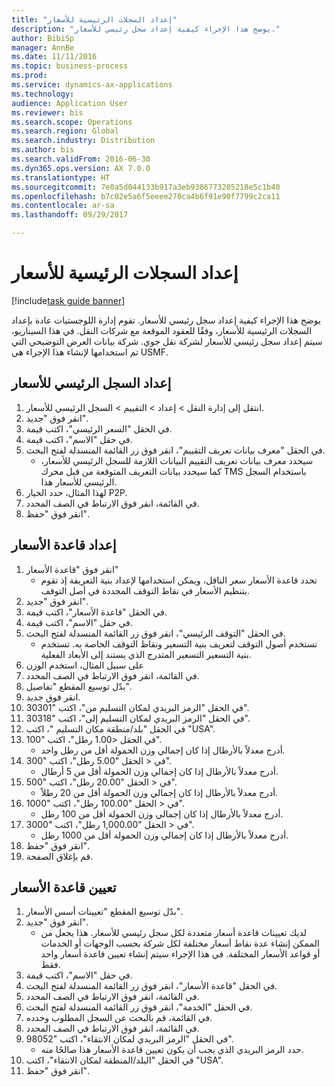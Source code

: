 ```yaml
--- 
title: "إعداد السجلات الرئيسية للأسعار"
description: "يوضح هذا الإجراء كيفية إعداد سجل رئيسي للأسعار."
author: BibiSp
manager: AnnBe
ms.date: 11/11/2016
ms.topic: business-process
ms.prod: 
ms.service: dynamics-ax-applications
ms.technology: 
audience: Application User
ms.reviewer: bis
ms.search.scope: Operations
ms.search.region: Global
ms.search.industry: Distribution
ms.author: bis
ms.search.validFrom: 2016-06-30
ms.dyn365.ops.version: AX 7.0.0
ms.translationtype: HT
ms.sourcegitcommit: 7e0a5d044133b917a3eb9386773205218e5c1b40
ms.openlocfilehash: b7c02e5a6f5eeee270ca4b6f91e90f7799c2ca11
ms.contentlocale: ar-sa
ms.lasthandoff: 09/29/2017

---
```

# <a name="set-up-rate-masters"></a>إعداد السجلات الرئيسية للأسعار

[!include[task guide banner](../../includes/task-guide-banner.md)]

يوضح هذا الإجراء كيفية إعداد سجل رئيسي للأسعار. تقوم إدارة اللوجستيات عادة بإعداد السجلات الرئيسية للأسعار، وفقًا للعقود الموقعة مع شركات النقل. في هذا السيناريو، سيتم إعداد سجل رئيسي للأسعار لشركة نقل جوي. شركة بيانات العرض التوضيحي التي تم استخدامها لإنشاء هذا الإجراء هي USMF.


## <a name="set-up-rate-master"></a>إعداد السجل الرئيسي للأسعار‬
1. انتقل إلى إدارة النقل > إعداد > التقييم‬ > السجل الرئيسي للأسعار.
2. انقر فوق "جديد".
3. في الحقل "السعر الرئيسي‬"، اكتب قيمة.
4. في حقل "الاسم"، اكتب قيمة.
5. في الحقل "معرف بيانات تعريف التقييم‬"، انقر فوق زر القائمة المنسدلة لفتح البحث.
    * سيحدد معرف بيانات تعريف التقييم‬ البيانات اللازمة للسجل الرئيسي للأسعار‬، كما سيحدد بيانات التعريف المتوقعة من قبل محرك TMS باستخدام السجل الرئيسي للأسعار هذا.  
6. لهذا المثال، حدد الخيار P2P.
7. في القائمة، انقر فوق الارتباط في الصف المحدد.
8. انقر فوق "حفظ".

## <a name="set-up-rate-base"></a>إعداد قاعدة الأسعار
1. انقر فوق "قاعدة الأسعار‬"
    * تحدد قاعدة الأسعار سعر الناقل، ويمكن استخدامها لإعداد بنية التعريفة إذ تقوم بتنظيم الأسعار في نقاط التوقف المحددة في أصل التوقف‬.  
2. انقر فوق "جديد".
3. في الحقل "قاعدة الأسعار‬"، اكتب قيمة.
4. في حقل "الاسم"، اكتب قيمة.
5. في الحقل "التوقف الرئيسي‬"، انقر فوق زر القائمة المنسدلة لفتح البحث.
    * تستخدم أصول التوقف لتعريف بنية التسعير ونقاط التوقف الخاصة به. تستخدم بنية التسعير التسعير المتدرج الذي يستند إلى الأبعاد الفعلية.  
6. على سبيل المثال، استخدم الوزن
7. في القائمة، انقر فوق الارتباط في الصف المحدد.
8. بدّل توسيع المقطع "تفاصيل".
9. انقر فوق جديد.
10. في الحقل "الرمز البريدي لمكان التسليم من‬"، اكتب "30301".
11. في الحقل "الرمز البريدي لمكان التسليم إلى‬"، اكتب "30318".
12. في الحقل "بلد/منطقة مكان التسليم "، اكتب "USA".
13. في الحقل <1.00 رطل"، اكتب "100".
    * أدرج معدلاً بالأرطال إذا كان إجمالي وزن الحمولة أقل من رطل واحد.  
14. في < الحقل "5.00 رطل"، اكتب "300".
    * أدرج معدلاً بالأرطال إذا كان إجمالي وزن الحمولة أقل من 5 أرطال.  
15. في < الحقل "20.00 رطل"، اكتب "500".
    * أدرج معدلاً بالأرطال إذا كان إجمالي وزن الحمولة أقل من 20 رطلاً.  
16. في < الحقل "100.00 رطل"، اكتب "1000".
    * أدرج معدلاً بالأرطال إذا كان إجمالي وزن الحمولة أقل من 100 رطل.  
17. في < الحقل "1,000.00 رطل"، اكتب "3000".
    * أدرج معدلاً بالأرطال إذا كان إجمالي وزن الحمولة أقل من 1000 رطل.  
18. انقر فوق "حفظ".
19. قم بإغلاق الصفحة.

## <a name="assign-rate-base"></a>تعيين قاعدة الأسعار
1. بدّل توسيع المقطع "تعيينات أسس الأسعار‬".
2. انقر فوق "جديد".
    * لديك تعيينات قاعدة أسعار متعددة لكل سجل رئيسي للأسعار. هذا يجعل من الممكن إنشاء عدة نقاط أسعار مختلفة لكل شركة بحسب الوجهات أو الخدمات أو قواعد الأسعار المختلفة. في هذا الإجراء سيتم إنشاء تعيين قاعدة أسعار واحد فقط.  
3. في حقل "الاسم"، اكتب قيمة.
4. في الحقل "قاعدة الأسعار"، انقر فوق زر القائمة المنسدلة لفتح البحث.‬
5. في القائمة، انقر فوق الارتباط في الصف المحدد.
6. في الحقل "الخدمة"، انقر فوق زر القائمة المنسدلة لفتح البحث.
7. في القائمة، قم بالبحث عن السجل المطلوب وحدده.
8. في القائمة، انقر فوق الارتباط في الصف المحدد.
9. في الحقل "الرمز البريدي لمكان الانتقاء‬"، اكتب "98052".
    * حدد الرمز البريدي الذي يجب أن يكون تعيين قاعدة الأسعار هذا صالحًا منه.    
10. في الحقل "البلد/المنطقة لمكان الانتقاء"، اكتب "USA".
11. انقر فوق "حفظ".


